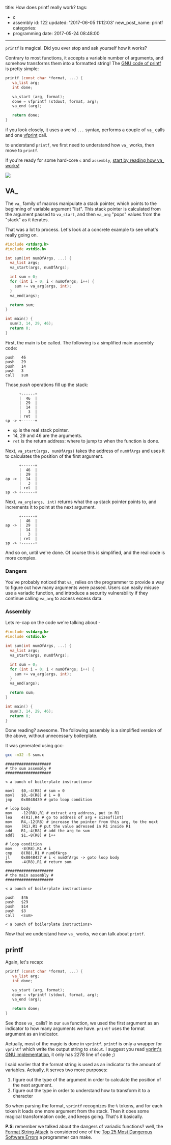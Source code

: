 title: How does printf really work?
tags:
  - c
  - assembly
id: 122
updated: '2017-06-05 11:12:03'
new_post_name: printf
categories:
  - programming
date: 2017-05-24 08:48:00
---
`printf` is magical. Did you ever stop and ask yourself how it works?

Contrary to most functions, it accepts a variable number of arguments, and somehow transforms them into a formatted string! The [GNU code of printf](https://sourceware.org/git/?p=glibc.git;a=blob;f=stdio-common/printf.c;h=4c8f3a2a0c38ab27a2eed4d2ff3b804980aa8f9f;hb=3321010338384ecdc6633a8b032bb0ed6aa9b19a) is pretty simple:
```c
printf (const char *format, ...) {
   va_list arg;
   int done;

   va_start (arg, format);
   done = vfprintf (stdout, format, arg);
   va_end (arg);

   return done;
}
```
if you look closely, it uses a weird `...` syntax, performs a couple of `va_` calls and one [vfprint](https://sourceware.org/git/?p=glibc.git;a=blob;f=stdio-common/vfprintf.c;h=fc370e8cbc4e9652a2ed377b1c6f2324f15b1bf9;hb=3321010338384ecdc6633a8b032bb0ed6aa9b19a) call.

to understand `printf`, we first need to understand how `va_` works, then move to `printf`.

If you're ready for some hard-core `c` and `assembly`, [start by reading how va_ works!](/2017/05/24/printf#va_)

![](/images/2017/05/printf_seg_fault.jpg)


<!-- more -->


## VA_

The `va_` family of macros manipulate a stack pointer, which points to the beginning of variable argument "list". This stack pointer is calculated from the argument passed to `va_start`, and then `va_arg` "pops" values from the "stack" as it iterates.

That was a lot to process. Let's look at a concrete example to see what's really going on.

```c
#include <stdarg.h>
#include <stdio.h>

int sum(int numOfArgs, ...) {
  va_list args;
  va_start(args, numOfArgs);

  int sum = 0;
  for (int i = 0; i < numOfArgs; i++) {
    sum += va_arg(args, int);
  }
  va_end(args);

  return sum;
}

int main() {
  sum(3, 14, 29, 46);
  return 0;
}
```

First, the main is be called. The following is a simplified main assembly code:

```
push   46
push   29
push   14
push   3
call   sum
```

Those *push* operations fill up the stack:

```
      +------+
      |  46  |
      |  29  |
      |  14  |
      |   3  |
      | ret  |
sp -> +------+
```

- `sp` is the real stack pointer.
- 14, 29 and 46 are the arguments.
- `ret` is the return address: where to jump to when the function is done.

Next, `va_start(args, numOfArgs)` takes the address of `numOfArgs` and uses it to calculates the position of the first argument.

```
      +------+
      |  46  |
      |  29  |
ap -> |  14  |
      |   3  |
      | ret  |
sp -> +------+
```

Next, `va_arg(args, int)` returns what the `ap` stack pointer points to, and increments it to point at the next argument.

```
      +------+
      |  46  |
ap -> |  29  |
      |  14  |
      |   3  |
      | ret  |
sp -> +------+
```

And so on, until we're done. Of course this is simplified, and the real code is more complex.


### Dangers

You've probably noticed that `va_` relies on the programmer to provide a way to figure out how many arguments were passed. Users can easily misuse use a variadic function, and introduce a security vulnerability if they continue calling `va_arg` to access excess data. 

### Assembly

Lets re-cap on the code we're talking about -
```c
#include <stdarg.h>
#include <stdio.h>

int sum(int numOfArgs, ...) {
  va_list args;
  va_start(args, numOfArgs);

  int sum = 0;
  for (int i = 0; i < numOfArgs; i++) {
    sum += va_arg(args, int);
  }
  va_end(args);

  return sum;
}

int main() {
  sum(3, 14, 29, 46);
  return 0;
}
```

Done reading? awesome. The following assembly is a simplified version of the above, without unnecessary boilerplate.

It was generated using gcc:
```bash
gcc -m32 -S sum.c
```

```
####################
# the sum assembly #
####################

< a bunch of boilerplate instructions>

movl   $0,-4(R8) # sum = 0
movl   $0,-8(R8) # i = 0
jmp    0x8048439 # goto loop condition

# loop body
mov    -12(R8),R1 # extract arg address, put in R1
lea    4(R1),R4 # go to address of arg + sizeof(int)
mov    R4,-12(R8) # increase the pointer from this arg, to the next
mov    (R1),R1 # put the value adressed in R1 inside R1
add    R1,-4(R8) # add the arg to sum
addl   $1,-8(R8) # i++

# loop condition
mov    -8(R8),R1 # i
cmp    8(R8),R1 # numOfArgs
jl     0x8048427 # i < numOfArgs -> goto loop body
mov    -4(R8),R1 # return sum

#####################
# the main assembly #
#####################

< a bunch of boilerplate instructions>

push   $46
push   $29
push   $14
push   $3
call   <sum>

< a bunch of boilerplate instructions>
```

Now that we understand how `va_` works, we can talk about `printf`.

## printf

Again, let's recap:

```c
printf (const char *format, ...) {
   va_list arg;
   int done;

   va_start (arg, format);
   done = vfprintf (stdout, format, arg);
   va_end (arg);

   return done;
}
```

See those `va_` calls? in our `sum` function, we used the first argument as an indicator to how many arguments we have. `printf` uses the format argument as an indicator.

Actually, most of the magic is done in `vprintf`. `printf` is only a wrapper for `vprintf` which write the output string to `stdout`. I suggest you read [vprint's GNU implementation](https://sourceware.org/git/?p=glibc.git;a=blob;f=stdio-common/vfprintf.c;h=fc370e8cbc4e9652a2ed377b1c6f2324f15b1bf9;hb=3321010338384ecdc6633a8b032bb0ed6aa9b19a), it only has 2278 line of code ;)

I said earlier that the format string is used as an indicator to the amount of variables. Actually, it serves two more purposes:
 
1. figure out the type of the argument in order to calculate the position of the next argument.
2. figure out the type in order to understand how to transform it to a character

So when parsing the format, `vprintf` recognizes the `%` tokens, and for each token it loads one more argument from the stack. Then it does some magical transformation code, and keeps going. That's it basically.

__P.S__: remember we talked about the dangers of variadic functions? well, the [Format String Attack](https://cwe.mitre.org/top25/#CWE-134) is considered one of the [Top 25 Most Dangerous Software Errors](https://cwe.mitre.org/top25) a programmer can make.

